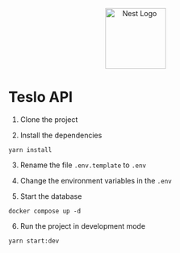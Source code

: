 <p align="center">
  <a href="http://nestjs.com/" target="blank"><img src="https://nestjs.com/img/logo-small.svg" width="120" alt="Nest Logo" /></a>
</p>


# Teslo API

1. Clone the project

2. Install the dependencies 
```
yarn install
```

3. Rename the file ```.env.template``` to ```.env```

4. Change the environment variables in the ```.env```

5. Start the database
```
docker compose up -d
```

6. Run the project in development mode
```
yarn start:dev
```
